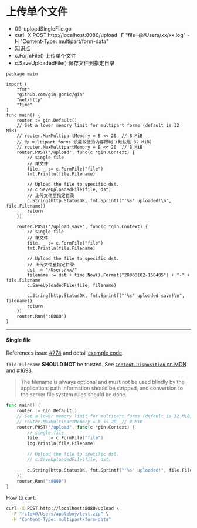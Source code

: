 # 上传单个文件
- 09-uploadSingleFile.go
- curl -X POST http://localhost:8080/upload -F "file=@/Users/xx/xx.log" -H "Content-Type: multipart/form-data"
- 知识点
- c.FormFile() 上传单个文件
- c.SaveUploadedFile() 保存文件到指定目录
``` 
package main

import (
	"fmt"
	"github.com/gin-gonic/gin"
	"net/http"
	"time"
)
func main() {
	router := gin.Default()
	// Set a lower memory limit for multipart forms (default is 32 MiB)
	// router.MaxMultipartMemory = 8 << 20  // 8 MiB
	// 为 multipart forms 设置较低的内存限制 (默认是 32 MiB)
	// router.MaxMultipartMemory = 8 << 20  // 8 MiB
	router.POST("/upload", func(c *gin.Context) {
		// single file
		// 单文件
		file, _ := c.FormFile("file")
		fmt.Println(file.Filename)

		// Upload the file to specific dst.
		// c.SaveUploadedFile(file, dst)
		// 上传文件至指定目录
		c.String(http.StatusOK, fmt.Sprintf("'%s' uploaded!\n", file.Filename))
		return
	})

	router.POST("/upload_save", func(c *gin.Context) {
		// single file
		// 单文件
		file, _ := c.FormFile("file")
		fmt.Println(file.Filename)

		// Upload the file to specific dst.
		// 上传文件至指定目录
		dst := "/Users/xx/"
		filename := dst + time.Now().Format("20060102-150405") + "-" + file.Filename
		c.SaveUploadedFile(file, filename)

		c.String(http.StatusOK, fmt.Sprintf("'%s' uploaded save!\n", filename))
		return
	})
	router.Run(":8080")
}
```

---
#### Single file

References issue [#774](https://github.com/gin-gonic/gin/issues/774) and detail [example code](https://github.com/gin-gonic/examples/tree/master/upload-file/single).

`file.Filename` **SHOULD NOT** be trusted. See [`Content-Disposition` on MDN](https://developer.mozilla.org/en-US/docs/Web/HTTP/Headers/Content-Disposition#Directives) and [#1693](https://github.com/gin-gonic/gin/issues/1693)

> The filename is always optional and must not be used blindly by the application: path information should be stripped, and conversion to the server file system rules should be done.

```go
func main() {
	router := gin.Default()
	// Set a lower memory limit for multipart forms (default is 32 MiB)
	// router.MaxMultipartMemory = 8 << 20  // 8 MiB
	router.POST("/upload", func(c *gin.Context) {
		// single file
		file, _ := c.FormFile("file")
		log.Println(file.Filename)

		// Upload the file to specific dst.
		// c.SaveUploadedFile(file, dst)

		c.String(http.StatusOK, fmt.Sprintf("'%s' uploaded!", file.Filename))
	})
	router.Run(":8080")
}
```

How to `curl`:

```bash
curl -X POST http://localhost:8080/upload \
  -F "file=@/Users/appleboy/test.zip" \
  -H "Content-Type: multipart/form-data"
```